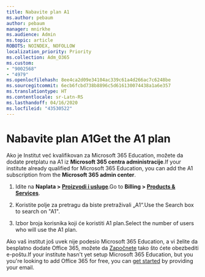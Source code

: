 ```yaml
---
title: Nabavite plan A1
ms.author: pebaum
author: pebaum
manager: mnirkhe
ms.audience: Admin
ms.topic: article
ROBOTS: NOINDEX, NOFOLLOW
localization_priority: Priority
ms.collection: Adm_O365
ms.custom:
- "9002568"
- "4979"
ms.openlocfilehash: 8ee4ca2d09e34104ac339c61a4d266ac7c6248be
ms.sourcegitcommit: 6ecb6fcbd738b8896c5d616130074438a1a6e357
ms.translationtype: HT
ms.contentlocale: sr-Latn-RS
ms.lasthandoff: 04/16/2020
ms.locfileid: "43530522"
---
```

# <a name="get-the-a1-plan"></a><span data-ttu-id="4e7e1-102">Nabavite plan A1</span><span class="sxs-lookup"><span data-stu-id="4e7e1-102">Get the A1 plan</span></span>

<span data-ttu-id="4e7e1-103">Ako je Institut već kvalifikovan za Microsoft 365 Education, možete da dodate pretplatu na A1 iz **Microsoft 365 centra administracije**.</span><span class="sxs-lookup"><span data-stu-id="4e7e1-103">If your institute already qualified for Microsoft 365 Education, you can add the A1 subscription from the **Microsoft 365 admin center**.</span></span> 

1. <span data-ttu-id="4e7e1-104">Idite na **Naplata > [Proizvodi i usluge](https://go.microsoft.com/fwlink/p/?linkid=868433)**.</span><span class="sxs-lookup"><span data-stu-id="4e7e1-104">Go to **Billing > [Products & Services](https://go.microsoft.com/fwlink/p/?linkid=868433)**.</span></span>

2. <span data-ttu-id="4e7e1-105">Koristite polje za pretragu da biste pretraživali „A1“.</span><span class="sxs-lookup"><span data-stu-id="4e7e1-105">Use the Search box to search on "A1".</span></span>

3. <span data-ttu-id="4e7e1-106">Izbor broja korisnika koji će koristiti A1 plan.</span><span class="sxs-lookup"><span data-stu-id="4e7e1-106">Select the number of users who will use the A1 plan.</span></span>

<span data-ttu-id="4e7e1-107">Ako vaš institut još uvek nije podesio Microsoft 365 Education, a vi želite da besplatno dodate Office 365, možete da [Započnete](https://www.microsoft.com/education/products/office) tako što ćete obezbediti e-poštu.</span><span class="sxs-lookup"><span data-stu-id="4e7e1-107">If your institute hasn't yet setup Microsoft 365 Education, but you you're looking to add Office 365 for free, you can [get started](https://www.microsoft.com/education/products/office) by providing your email.</span></span> 

